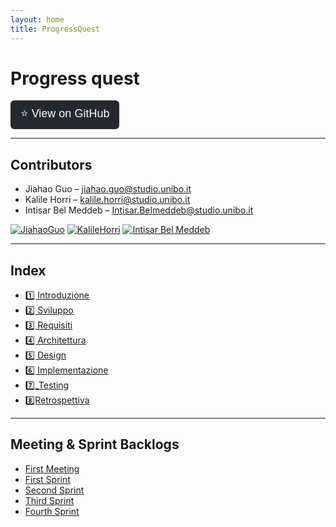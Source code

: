 ```yaml
---
layout: home
title: ProgressQuest
---
```


# **Progress quest**

<a href="https://github.com/Horri-kalile/Progress_Quest" target="_blank">
  <button style="padding: 8px 16px; font-size: 18px; border: none; background-color: #24292e; color: white; border-radius: 6px; cursor: pointer;">
    ⭐ View on GitHub
  </button>
</a>

---

## **Contributors**

- Jiahao Guo – [jiahao.guo@studio.unibo.it](mailto:jiahao.guo@studio.unibo.it)
- Kalile Horri – [kalile.horri@studio.unibo.it](mailto:kalile.horri@studio.unibo.it)
- Intisar Bel Meddeb – [Intisar.Belmeddeb@studio.unibo.it](mailto:Intisar.Belmeddeb@studio.unibo.it)


[![JiahaoGuo](https://github.com/schwein69.png?size=80)](https://github.com/schwein69)
[![KalileHorri](https://github.com/Horri-kalile.png?size=80)](https://github.com/Horri-kalile)
[![Intisar Bel Meddeb](https://github.com/intissar99.png?size=80)](https://github.com/intissar99)


---

## **Index**

- [1️⃣ Introduzione](Sections/1_Introduction.markdown)
- [2️⃣ Sviluppo](Sections/2_Development.markdown)
- [3️⃣ Requisiti](Sections/3_Requirements.markdown)
- [4️⃣ Architettura](Sections/4_Architecture.markdown)
- [5️⃣ Design](Sections/5_Design.markdown)
- [6️⃣ Implementazione](Sections/6_Implementation.markdown)
- [7️⃣_Testing](Sections/7_Testing.markdown)
- [8️⃣Retrospettiva](Sections/8_Retrospective.markdown)

---

## **Meeting & Sprint Backlogs**

- [First Meeting](Backlog/FirstMeeting.markdown)
- [First Sprint](Backlog/FirstSprint.markdown)
- [Second Sprint](Backlog/SecondSprint.markdown)
- [Third Sprint](Backlog/ThirdSprint.markdown)
- [Fourth Sprint](Backlog/ForthSprint.markdown)

